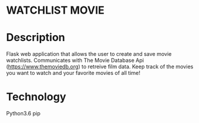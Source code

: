 # WATCHLIST MOVIE 

# Description
Flask web application that allows the user to create and save movie watchlists. Communicates with The Movie Database Api (https://www.themoviedb.org) to retreive film data. 
Keep track of the movies you want to watch and your favorite movies of all time!

# Technology
Python3.6
pip
